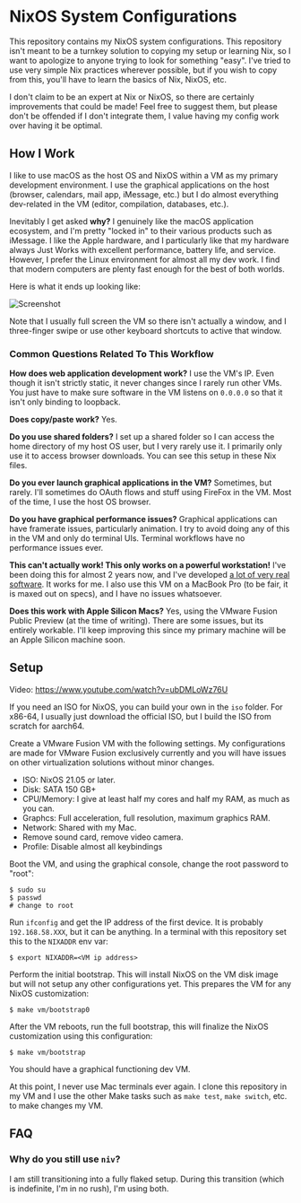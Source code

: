 # NixOS System Configurations

This repository contains my NixOS system configurations. This repository
isn't meant to be a turnkey solution to copying my setup or learning Nix,
so I want to apologize to anyone trying to look for something "easy". I've
tried to use very simple Nix practices wherever possible, but if you wish
to copy from this, you'll have to learn the basics of Nix, NixOS, etc.

I don't claim to be an expert at Nix or NixOS, so there are certainly
improvements that could be made! Feel free to suggest them, but please don't
be offended if I don't integrate them, I value having my config work over
having it be optimal.

## How I Work

I like to use macOS as the host OS and NixOS within a VM as my primary
development environment. I use the graphical applications on the host
(browser, calendars, mail app, iMessage, etc.) but I do almost everything
dev-related in the VM (editor, compilation, databases, etc.).

Inevitably I get asked **why?** I genuinely like the macOS application
ecosystem, and I'm pretty "locked in" to their various products such as
iMessage. I like the Apple hardware, and I particularly like that my hardware
always Just Works with excellent performance, battery life, and service.
However, I prefer the Linux environment for almost all my dev work. I find
that modern computers are plenty fast enough for the best of both worlds.

Here is what it ends up looking like:

![Screenshot](https://raw.githubusercontent.com/mitchellh/nixos-config/main/.github/images/screenshot.png)

Note that I usually full screen the VM so there isn't actually a window,
and I three-finger swipe or use other keyboard shortcuts to active that
window.

### Common Questions Related To This Workflow

**How does web application development work?** I use the VM's IP. Even
though it isn't strictly static, it never changes since I rarely run
other VMs. You just have to make sure software in the VM listens
on `0.0.0.0` so that it isn't only binding to loopback.

**Does copy/paste work?** Yes.

**Do you use shared folders?** I set up a shared folder so I can access
the home directory of my host OS user, but I very rarely use it. I primarily
only use it to access browser downloads. You can see this setup in these
Nix files.

**Do you ever launch graphical applications in the VM?** Sometimes, but rarely.
I'll sometimes do OAuth flows and stuff using FireFox in the VM. Most of the
time, I use the host OS browser.

**Do you have graphical performance issues?** Graphical applications can
have framerate issues, particularly animation. I try to avoid doing any of
this in the VM and only do terminal UIs. Terminal workflows have no performance
issues ever.

**This can't actually work! This only works on a powerful workstation!**
I've been doing this for almost  2 years now, and I've developed
[a lot of very real software](https://www.hashicorp.com/). It works for me.
I also use this VM on a MacBook Pro (to be fair, it is maxed out on specs),
and I have no issues whatsoever.

**Does this work with Apple Silicon Macs?** Yes, using the VMware Fusion
Public Preview (at the time of writing). There are some issues, but its
entirely workable. I'll keep improving this since my primary machine will
be an Apple Silicon machine soon.

## Setup

Video: https://www.youtube.com/watch?v=ubDMLoWz76U

If you need an ISO for NixOS, you can build your own in the `iso` folder.
For x86-64, I usually just download the official ISO, but I build the
ISO from scratch for aarch64.

Create a VMware Fusion VM with the following settings. My configurations
are made for VMware Fusion exclusively currently and you will have issues
on other virtualization solutions without minor changes.

  * ISO: NixOS 21.05 or later.
  * Disk: SATA 150 GB+
  * CPU/Memory: I give at least half my cores and half my RAM, as much as you can.
  * Graphcs: Full acceleration, full resolution, maximum graphics RAM.
  * Network: Shared with my Mac.
  * Remove sound card, remove video camera.
  * Profile: Disable almost all keybindings

Boot the VM, and using the graphical console, change the root password to "root":

```
$ sudo su
$ passwd
# change to root
```

Run `ifconfig` and get the IP address of the first device. It is probably
`192.168.58.XXX`, but it can be anything. In a terminal with this repository
set this to the `NIXADDR` env var:

```
$ export NIXADDR=<VM ip address>
```

Perform the initial bootstrap. This will install NixOS on the VM disk image
but will not setup any other configurations yet. This prepares the VM for
any NixOS customization:

```
$ make vm/bootstrap0
```

After the VM reboots, run the full bootstrap, this will finalize the
NixOS customization using this configuration:

```
$ make vm/bootstrap
```

You should have a graphical functioning dev VM.

At this point, I never use Mac terminals ever again. I clone this repository
in my VM and I use the other Make tasks such as `make test`, `make switch`, etc.
to make changes my VM.

## FAQ

### Why do you still use `niv`?

I am still transitioning into a fully flaked setup. During this transition
(which is indefinite, I'm in no rush), I'm using both.

